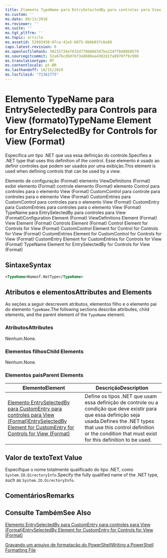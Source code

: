 ```yaml
---
title: Elemento TypeName para EntrySelectedBy para controles para View (Format) | Microsoft Docs
ms.custom: ''
ms.date: 09/13/2016
ms.reviewer: ''
ms.suite: ''
ms.tgt_pltfrm: ''
ms.topic: article
ms.assetid: 52003450-07ca-41e5-b075-8b6b03fc6e88
caps.latest.revision: 6
ms.openlocfilehash: 30215734ef832d778b08d3d7be224ff8d88b0579
ms.sourcegitcommit: 52a67bcd9d7bf3e8600ea4302d1fa8970ff9c998
ms.translationtype: MT
ms.contentlocale: pt-BR
ms.lasthandoff: 10/15/2019
ms.locfileid: "72361775"
---
```

# <a name="typename-element-for-entryselectedby-for-controls-for-view-format"></a><span data-ttu-id="7dfd9-102">Elemento TypeName para EntrySelectedBy para Controls para View (formato)</span><span class="sxs-lookup"><span data-stu-id="7dfd9-102">TypeName Element for EntrySelectedBy for Controls for View (Format)</span></span>

<span data-ttu-id="7dfd9-103">Especifica um tipo .NET que usa essa definição do controle.</span><span class="sxs-lookup"><span data-stu-id="7dfd9-103">Specifies a .NET type that uses this definition of the control.</span></span> <span data-ttu-id="7dfd9-104">Esse elemento é usado ao definir controles que podem ser usados por uma exibição.</span><span class="sxs-lookup"><span data-stu-id="7dfd9-104">This element is used when defining controls that can be used by a view.</span></span>

<span data-ttu-id="7dfd9-105">Elemento de configuração (Format) elemento ViewDefinitions (Format) exibir elemento (Format) controle elemento (Format) elemento Control para controles para o elemento View (Format) CustomControl para controle para controles para o elemento View (Format) CustomEntries para CustomControl para controles para o elemento View (Format) CustomEntry para CustomEntries para controles para o elemento View (Format) TypeName para EntrySelectedBy para controles para View (Format)</span><span class="sxs-lookup"><span data-stu-id="7dfd9-105">Configuration Element (Format) ViewDefinitions Element (Format) View Element (Format) Controls Element (Format) Control Element for Controls for View (Format) CustomControl Element for Control for Controls for View (Format) CustomEntries Element for CustomControl for Controls for View (Format) CustomEntry Element for CustomEntries for Controls for View (Format) TypeName Element for EntrySelectedBy for Controls for View (Format)</span></span>

## <a name="syntax"></a><span data-ttu-id="7dfd9-106">Sintaxe</span><span class="sxs-lookup"><span data-stu-id="7dfd9-106">Syntax</span></span>

```xml
<TypeName>Nameof.NetType</TypeName>

```

## <a name="attributes-and-elements"></a><span data-ttu-id="7dfd9-107">Atributos e elementos</span><span class="sxs-lookup"><span data-stu-id="7dfd9-107">Attributes and Elements</span></span>

<span data-ttu-id="7dfd9-108">As seções a seguir descrevem atributos, elementos filho e o elemento pai do elemento `TypeName`.</span><span class="sxs-lookup"><span data-stu-id="7dfd9-108">The following sections describe attributes, child elements, and the parent element of the `TypeName` element.</span></span>

### <a name="attributes"></a><span data-ttu-id="7dfd9-109">Atributos</span><span class="sxs-lookup"><span data-stu-id="7dfd9-109">Attributes</span></span>

<span data-ttu-id="7dfd9-110">Nenhum.</span><span class="sxs-lookup"><span data-stu-id="7dfd9-110">None.</span></span>

### <a name="child-elements"></a><span data-ttu-id="7dfd9-111">Elementos filhos</span><span class="sxs-lookup"><span data-stu-id="7dfd9-111">Child Elements</span></span>

<span data-ttu-id="7dfd9-112">Nenhum.</span><span class="sxs-lookup"><span data-stu-id="7dfd9-112">None.</span></span>

### <a name="parent-elements"></a><span data-ttu-id="7dfd9-113">Elementos pais</span><span class="sxs-lookup"><span data-stu-id="7dfd9-113">Parent Elements</span></span>

|<span data-ttu-id="7dfd9-114">Elemento</span><span class="sxs-lookup"><span data-stu-id="7dfd9-114">Element</span></span>|<span data-ttu-id="7dfd9-115">Descrição</span><span class="sxs-lookup"><span data-stu-id="7dfd9-115">Description</span></span>|
|-------------|-----------------|
|[<span data-ttu-id="7dfd9-116">Elemento EntrySelectedBy para CustomEntry para controles para View (Format)</span><span class="sxs-lookup"><span data-stu-id="7dfd9-116">EntrySelectedBy Element for CustomEntry for Controls for View (Format)</span></span>](./entryselectedby-element-for-customentry-for-controls-for-view-format.md)|<span data-ttu-id="7dfd9-117">Define os tipos .NET que usam essa definição de controle ou a condição que deve existir para que essa definição seja usada.</span><span class="sxs-lookup"><span data-stu-id="7dfd9-117">Defines the .NET types that use this control definition or the condition that must exist for this definition to be used.</span></span>|

## <a name="text-value"></a><span data-ttu-id="7dfd9-118">Valor de texto</span><span class="sxs-lookup"><span data-stu-id="7dfd9-118">Text Value</span></span>

<span data-ttu-id="7dfd9-119">Especifique o nome totalmente qualificado do tipo .NET, como `System.IO.DirectoryInfo`.</span><span class="sxs-lookup"><span data-stu-id="7dfd9-119">Specify the fully qualified name of the .NET type, such as `System.IO.DirectoryInfo`.</span></span>

## <a name="remarks"></a><span data-ttu-id="7dfd9-120">Comentários</span><span class="sxs-lookup"><span data-stu-id="7dfd9-120">Remarks</span></span>

## <a name="see-also"></a><span data-ttu-id="7dfd9-121">Consulte Também</span><span class="sxs-lookup"><span data-stu-id="7dfd9-121">See Also</span></span>

[<span data-ttu-id="7dfd9-122">Elemento EntrySelectedBy para CustomEntry para controles para View (Format)</span><span class="sxs-lookup"><span data-stu-id="7dfd9-122">EntrySelectedBy Element for CustomEntry for Controls for View (Format)</span></span>](./entryselectedby-element-for-customentry-for-controls-for-view-format.md)

[<span data-ttu-id="7dfd9-123">Gravando um arquivo de formatação do PowerShell</span><span class="sxs-lookup"><span data-stu-id="7dfd9-123">Writing a PowerShell Formatting File</span></span>](./writing-a-powershell-formatting-file.md)
